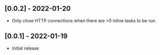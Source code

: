## [0.0.2] - 2022-01-20

- Only close HTTP connections when there are >0 inline tasks to be run

## [0.0.1] - 2022-01-19

- Initial release
